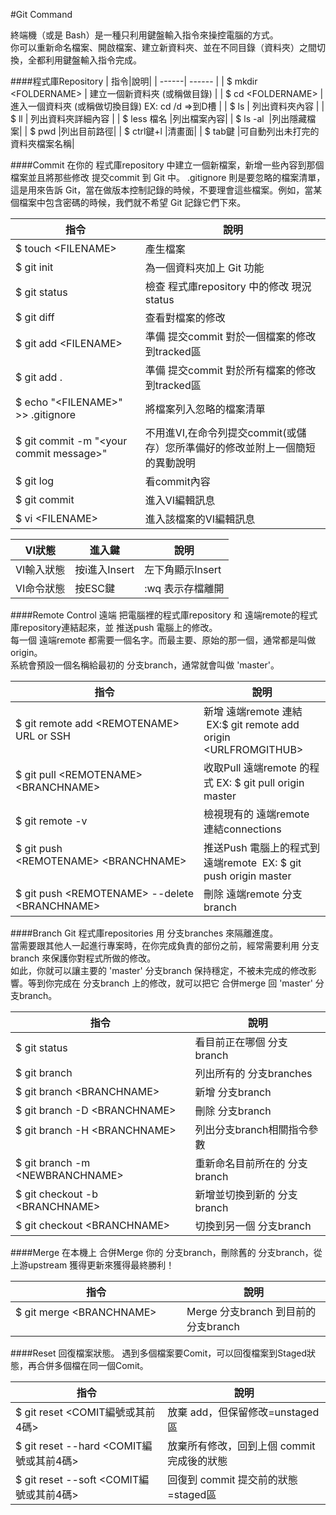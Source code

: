 #Git Command

終端機（或是 Bash）是一種只利用鍵盤輸入指令來操控電腦的方式。  
你可以重新命名檔案、開啟檔案、建立新資料夾、並在不同目錄（資料夾）之間切換，全都利用鍵盤輸入指令完成。

####程式庫Repository
| 指令|說明|
| ------| ------ | 
| $ mkdir \<FOLDERNAME> | 建立一個新資料夾 (或稱做目錄) | 
| $ cd \<FOLDERNAME>    | 進入一個資料夾 (或稱做切換目錄) EX: cd /d =>到D槽 | 
| $ ls                  | 列出資料夾內容 | 
| $ ll                  | 列出資料夾詳細內容 | 
| $ less 檔名           |列出檔案內容|
| $ ls -al              |列出隱藏檔案|
| $ pwd                 |列出目前路徑|
| $ ctrl鍵+l            |清畫面|
| $ tab鍵               |可自動列出未打完的資料夾檔案名稱|

####Commit
在你的 程式庫repository 中建立一個新檔案，新增一些內容到那個檔案並且將那些修改 提交commit 到 Git 中。
.gitignore 則是要忽略的檔案清單，這是用來告訴 Git，當在做版本控制記錄的時候，不要理會這些檔案。例如，當某個檔案中包含密碼的時候，我們就不希望 Git 記錄它們下來。

|指令|說明|
| ------| ------ |
| $ touch \<FILENAME>   |產生檔案|
| $ git init            |為一個資料夾加上 Git 功能|
| $ git status          |檢查 程式庫repository 中的修改 現況status|
| $ git diff            |查看對檔案的修改|
| $ git add \<FILENAME> |準備 提交commit 對於一個檔案的修改到tracked區|
| $ git add .           |準備 提交commit 對於所有檔案的修改到tracked區|
| $ echo "\<FILENAME>" >> .gitignore       |將檔案列入忽略的檔案清單|
| $ git commit -m "\<your commit message>" |不用進VI,在命令列提交commit(或儲存）您所準備好的修改並附上一個簡短的異動說明|
| $ git log             |看commit內容|
| $ git commit          |進入VI編輯訊息|
| $ vi \<FILENAME>      |進入該檔案的VI編輯訊息|

|VI狀態|進入鍵|說明|
| ------| ------ | ------ |
|VI輸入狀態|按i進入Insert|左下角顯示Insert|
|VI命令狀態|按ESC鍵|:wq 表示存檔離開|



####Remote Control 遠端
把電腦裡的程式庫repository 和 遠端remote的程式庫repository連結起來，並 推送push 電腦上的修改。     
每一個 遠端remote 都需要一個名字。而最主要、原始的那一個，通常都是叫做 origin。   
系統會預設一個名稱給最初的 分支branch，通常就會叫做 'master'。 

|指令|說明|
| ------| ------ | 
| $ git remote add \<REMOTENAME> URL or SSH     | 新增 遠端remote 連結  EX:$ git remote add origin \<URLFROMGITHUB> |
| $ git pull \<REMOTENAME> \<BRANCHNAME>        | 收取Pull 遠端remote 的程式 EX: $ git pull origin master|
| $ git remote -v                               | 檢視現有的 遠端remote 連結connections|
| $ git push \<REMOTENAME> \<BRANCHNAME>        | 推送Push 電腦上的程式到 遠端remote  EX: $ git push origin master|
| $ git push \<REMOTENAME> --delete \<BRANCHNAME>  |刪除 遠端remote 分支branch|

####Branch
Git 程式庫repositories 用 分支branches 來隔離進度。    
當需要跟其他人一起進行專案時，在你完成負責的部份之前，經常需要利用 分支branch 來保護你對程式所做的修改。    
如此，你就可以讓主要的 'master' 分支branch 保持穩定，不被未完成的修改影響。等到你完成在 分支branch 上的修改，就可以把它 合併merge 回 'master' 分支branch。

|指令|說明|
| ------| ------ |
| $ git status                        |看目前正在哪個 分支branch|
| $ git branch                        |列出所有的 分支branches|
| $ git branch \<BRANCHNAME>          |新增 分支branch|
| $ git branch -D \<BRANCHNAME>       |刪除 分支branch|
| $ git branch -H \<BRANCHNAME>       |列出分支branch相關指令參數|
| $ git branch -m \<NEWBRANCHNAME>    |重新命名目前所在的 分支branch|
| $ git checkout -b \<BRANCHNAME>     |新增並切換到新的 分支branch|
| $ git checkout \<BRANCHNAME>        |切換到另一個 分支branch|

####Merge 
在本機上 合併Merge 你的 分支branch，刪除舊的 分支branch，從 上游upstream 獲得更新來獲得最終勝利！

|指令|說明|
| ------| ------ |
| $ git merge \<BRANCHNAME>                        |Merge 分支branch 到目前的 分支branch|

####Reset
回復檔案狀態。
遇到多個檔案要Comit，可以回復檔案到Staged狀態，再合併多個檔在同一個Comit。

|指令|說明|
| ------| ------ |
| $ git reset \<COMIT編號或其前4碼>         | 放棄 add，但保留修改=unstaged區|
| $ git reset --hard \<COMIT編號或其前4碼>  | 放棄所有修改，回到上個 commit 完成後的狀態|
| $ git reset --soft \<COMIT編號或其前4碼>  | 回復到 commit 提交前的狀態=staged區|

